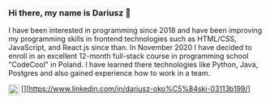### Hi there, my name is Dariusz 👋 

I have been interested in programming since 2018 and have been improving my programming skills in frontend technologies such as HTML/CSS, JavaScript, and React.js since than. In November 2020 I have decided to enroll in an excellent 12-month full-stack course in programming school "CodeCool" in Poland. I have learned there technologies like Python, Java, Postgres and also gained experience how to work in a team.

[<img align="left" alt="DariuszOkonski | LinkedIn" width="22px" src="https://cdn.jsdelivr.net/npm/simple-icons@v3/icons/linkedin.svg">][https://www.linkedin.com/in/dariusz-oko%C5%84ski-03113b199/]


<!--
**DariuszOkonski/DariuszOkonski** is a ✨ _special_ ✨ repository because its `README.md` (this file) appears on your GitHub profile.

Here are some ideas to get you started:

- 🔭 I’m currently working on ...
- 🌱 I’m currently learning ...
- 👯 I’m looking to collaborate on ...
- 🤔 I’m looking for help with ...
- 💬 Ask me about ...
- 📫 How to reach me: ...
- 😄 Pronouns: ...
- ⚡ Fun fact: ...

